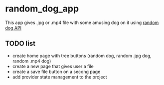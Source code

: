 # random_dog_app

This app gives .jpg or .mp4 file with some amusing dog on it using  [random dog API](https://random.dog/)

## TODO list

- create home page with tree buttons (random dog, random .jpg dog, random .mp4 dog)
- create a new page that gives user a file
- create a save file button on a secong page
- add provider state management to the project
